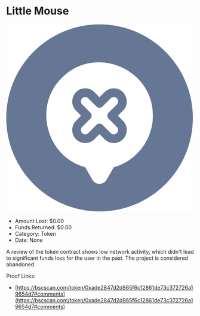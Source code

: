 # Little Mouse
![Little Mouse](/rektimages/Little-Mouse.png)
- Amount Lost: $0.00
- Funds Returned: $0.00
- Category: Token
- Date: None

A review of the token contract shows low network activity, which didn't lead to significant funds loss for the user in the past. The project is considered abandoned.

  



Proof Links:
- [https://bscscan.com/token/0xade2847d2d865f6c12861de73c372726a19654d7#comments](https://bscscan.com/token/0xade2847d2d865f6c12861de73c372726a19654d7#comments)


